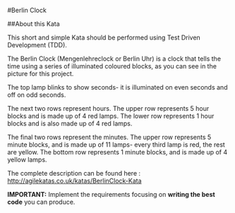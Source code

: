 #Berlin Clock

##About this Kata

This short and simple Kata should be performed using Test Driven Development (TDD).

The Berlin Clock (Mengenlehreclock or Berlin Uhr) is a clock that tells the time using a series of illuminated coloured blocks, as you can see in the picture for this project.

The top lamp blinks to show seconds- it is illuminated on even seconds and off on odd seconds.

The next two rows represent hours. The upper row represents 5 hour blocks and is made up of 4 red lamps. The lower row represents 1 hour blocks and is also made up of 4 red lamps.

The final two rows represent the minutes. The upper row represents 5 minute blocks, and is made up of 11 lamps- every third lamp is red, the rest are yellow. The bottom row represents 1 minute blocks, and is made up of 4 yellow lamps.

The complete description can be found here : http://agilekatas.co.uk/katas/BerlinClock-Kata


**IMPORTANT:**  Implement the requirements focusing on **writing the best code** you can produce.